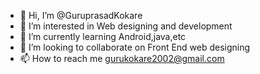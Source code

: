 - 👋 Hi, I’m @GuruprasadKokare
- 👀 I’m interested in Web designing and development
- 🌱 I’m currently learning Android,java,etc
- 💞️ I’m looking to collaborate on Front End web designing
- 📫 How to reach me gurukokare2002@gmail.com

<!---
GuruprasadKokare/GuruprasadKokare is a ✨ special ✨ repository because its `README.md` (this file) appears on your GitHub profile.
You can click the Preview link to take a look at your changes.
--->
